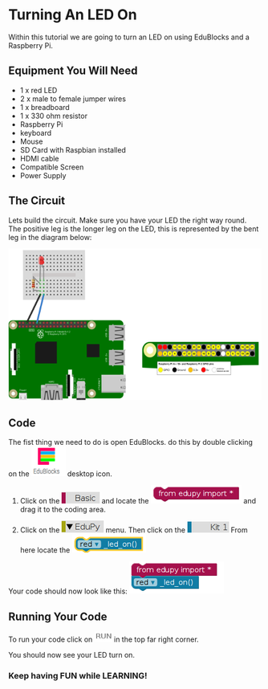# Turning An LED On
Within this tutorial we are going to turn an LED on using EduBlocks and a Raspberry Pi.

## Equipment You Will Need

* 1 x red LED
* 2 x male to female jumper wires
* 1 x breadboard
* 1 x 330 ohm resistor
* Raspberry Pi
* keyboard
* Mouse
* SD Card with Raspbian installed
* HDMI cable
* Compatible Screen
* Power Supply

## The Circuit
Lets build the circuit. Make sure you have your LED the right way round. The positive leg is the longer leg on the LED, this is represented by the bent leg in the diagram below:

![LED Circuit](Images/LED_Diagram.png)

## Code
The fist thing we need to do is open EduBlocks. do this by double clicking on the ![EduBlocks](Images/EduBlocks.png) desktop icon.

1. Click on the ![Basics menu](Images/Basic.png) and locate the ![Import Edupy](Images/Import_edupy.png) and drag it to the coding area.

2. Click on the ![EduPy menu](Images/EduPy.png) menu. Then click on the ![Kit1 menu](Images/Kit1.png) From here locate the ![Red LED on block](Images/Red_on.png)

Your code should now look like this:
![LED on](Images/Red_LED_on.png)

## Running Your Code
To run your code click on ![Run](Images/Run.png) in the top far right corner.

You should now see your LED turn on.

### Keep having FUN while LEARNING!
